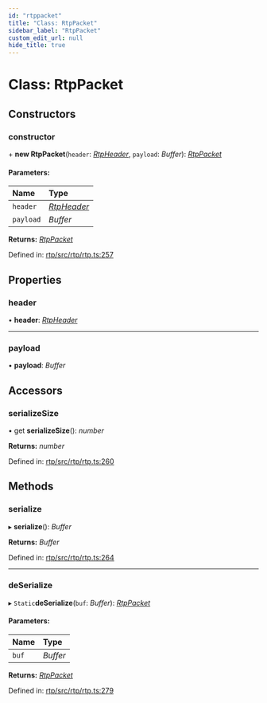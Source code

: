 ```yaml
---
id: "rtppacket"
title: "Class: RtpPacket"
sidebar_label: "RtpPacket"
custom_edit_url: null
hide_title: true
---
```


# Class: RtpPacket

## Constructors

### constructor

\+ **new RtpPacket**(`header`: [*RtpHeader*](rtpheader.md), `payload`: *Buffer*): [*RtpPacket*](rtppacket.md)

#### Parameters:

Name | Type |
:------ | :------ |
`header` | [*RtpHeader*](rtpheader.md) |
`payload` | *Buffer* |

**Returns:** [*RtpPacket*](rtppacket.md)

Defined in: [rtp/src/rtp/rtp.ts:257](https://github.com/shinyoshiaki/werift-webrtc/blob/4277d59/packages/rtp/src/rtp/rtp.ts#L257)

## Properties

### header

• **header**: [*RtpHeader*](rtpheader.md)

___

### payload

• **payload**: *Buffer*

## Accessors

### serializeSize

• get **serializeSize**(): *number*

**Returns:** *number*

Defined in: [rtp/src/rtp/rtp.ts:260](https://github.com/shinyoshiaki/werift-webrtc/blob/4277d59/packages/rtp/src/rtp/rtp.ts#L260)

## Methods

### serialize

▸ **serialize**(): *Buffer*

**Returns:** *Buffer*

Defined in: [rtp/src/rtp/rtp.ts:264](https://github.com/shinyoshiaki/werift-webrtc/blob/4277d59/packages/rtp/src/rtp/rtp.ts#L264)

___

### deSerialize

▸ `Static`**deSerialize**(`buf`: *Buffer*): [*RtpPacket*](rtppacket.md)

#### Parameters:

Name | Type |
:------ | :------ |
`buf` | *Buffer* |

**Returns:** [*RtpPacket*](rtppacket.md)

Defined in: [rtp/src/rtp/rtp.ts:279](https://github.com/shinyoshiaki/werift-webrtc/blob/4277d59/packages/rtp/src/rtp/rtp.ts#L279)
